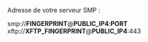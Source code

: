 Adresse de votre serveur SMP :

smp://__FINGERPRINT__@__PUBLIC_IP4__:__PORT__
xftp://__XFTP_FINGERPRINT__@__PUBLIC_IP4__:443
